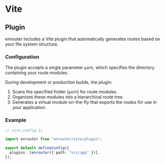 # Vite

## Plugin

enrouter includes a Vite plugin that automatically generates routes based on your file system structure.

### Configuration

The plugin accepts a single parameter `path`, which specifies the directory containing your route modules.

During development or production builds, the plugin:

1. Scans the specified folder (`path`) for route modules.
2. Organizes these modules into a hierarchical route tree.
3. Generates a virtual module on-the-fly that exports the routes for use in your application.

### Example

```ts
// vite.config.ts

import enrouter from "enrouter/vite/plugin";

export default defineConfig({
  plugins: [enrouter({ path: "src/app" })],
});
```
